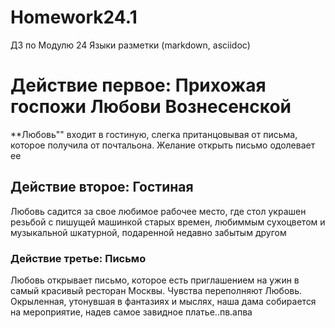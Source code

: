 # Homework24.1
ДЗ по Модулю 24 Языки разметки (markdown, asciidoc)
# Действие первое: Прихожая госпожи Любови Вознесенской

**Любовь"" входит в гостиную, слегка пританцовывая от письма, которое получила от почтальона. Желание открыть письмо одолевает ее

## Действие второе: Гостиная

Любовь садится за свое любимое рабочее место, где стол украшен резьбой с пишущей машинкой старых времен, любиммым сухоцветом и музыкальной шкатурной, подаренной недавно забытым другом

### Действие третье: Письмо

Любовь открывает письмо, которое есть приглашением на ужин в самый красивый ресторан Москвы. Чувства переполняют Любовь. Окрыленная, утонувшая в фантазиях и мыслях, наша дама собирается на мероприятие, надев самое завидное платье..пв.апва

